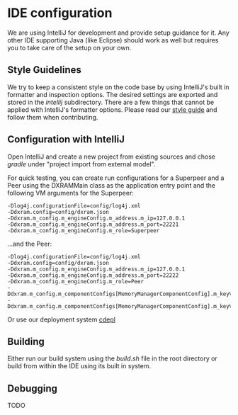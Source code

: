 # IDE configuration
We are using IntelliJ for development and provide setup guidance for it. Any other IDE supporting Java (like Eclipse)
should work as well but requires you to take care of the setup on your own.

## Style Guidelines
We try to keep a consistent style on the code base by using IntelliJ's built in formatter and inspection options. The
desired settings are exported and stored in the *intellij* subdirectory. There are a few things that cannot be applied
with IntelliJ's formatter options. Please read our [style guide](StyleGuideJava.md) and follow them when contributing.

## Configuration with IntelliJ
Open IntelliJ and create a new project from existing sources and chose *gradle* under "project import from external
model".

For quick testing, you can create run configurations for a Superpeer and a Peer using the DXRAMMain class as the
application entry point and the following VM arguments for the Superpeer:
```
-Dlog4j.configurationFile=config/log4j.xml
-Ddxram.config=config/dxram.json
-Ddxram.m_config.m_engineConfig.m_address.m_ip=127.0.0.1
-Ddxram.m_config.m_engineConfig.m_address.m_port=22221
-Ddxram.m_config.m_engineConfig.m_role=Superpeer
```
...and the Peer:
```
-Dlog4j.configurationFile=config/log4j.xml
-Ddxram.config=config/dxram.json
-Ddxram.m_config.m_engineConfig.m_address.m_ip=127.0.0.1
-Ddxram.m_config.m_engineConfig.m_address.m_port=22222
-Ddxram.m_config.m_engineConfig.m_role=Peer
-Ddxram.m_config.m_componentConfigs[MemoryManagerComponentConfig].m_keyValueStoreSize.m_value=128
-Ddxram.m_config.m_componentConfigs[MemoryManagerComponentConfig].m_keyValueStoreSize.m_unit=mb
```

Or use our deployment system [cdepl](https://github.com/hhu-bsinfo/cdepl)

## Building
Either run our build system using the *build.sh* file in the root directory or build from within the IDE using its
built in system.

## Debugging
TODO
